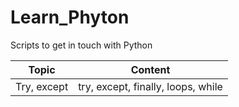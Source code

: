 # Learn_Phyton
Scripts to get in touch with Python

|Topic|Content  |
|--|--|
| Try, except | try, except, finally, loops, while|